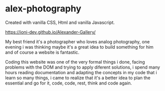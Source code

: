 # alex-photography
Created with vanilla CSS, Html and  vanilla Javascript.

https://ioni-dev.github.io/Alexander-Gallery/

My best friend it's a photographer who loves analog photography, one evening i was thinking maybe it's a great idea to build something for him and of course a website is fantastic.

Coding this website was one of the very formal things i done, facing problems with the DOM and trying to apply diferent solutions, i spend many hours reading documentation and adapting the concepts in my code that i learn so many things, i came to realize that it's a better idea to plan the essential and go for it, code, code, rest, think and code again.


